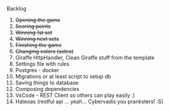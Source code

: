 Backlog

1. ~~Opening the game~~
2. ~~Scoring points~~
3. ~~Winning 1st set~~
4. ~~Winning next sets~~
5. ~~Finishing the game~~
6. ~~Changing colors (sides)~~
7. Giraffe HttpHandler, Clean Giraffe stuff from the template
8. Settings file with rules
9. Postgres - docker
10. Migrations or at least script to setup db
11. Saving things to database
12. Composing dependencies
13. VsCode - REST Client so others can play easily :)
13. Hateoas (restful api ... yeah... Cybervadis you pranksters! :S)
